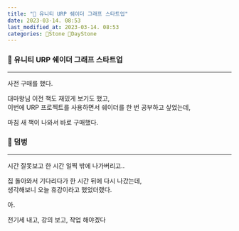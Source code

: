 ```yaml
---
title: "🌱 유니티 URP 쉐이더 그래프 스타트업"
date: 2023-03-14. 08:53
last_modified_at: 2023-03-14. 08:53
categories: 🗿Stone 🌱DayStone
---
```


### 🗿 유니티 URP 쉐이더 그래프 스타트업

---

사전 구매를 했다.  

대마왕님 이전 책도 재밌게 보기도 했고,  
이번에 URP 프로젝트를 사용하면서 쉐이더를 한 번 공부하고 싶었는데,  

마침 새 책이 나와서 바로 구매했다.  

### 🗿 덤벙

---

시간 잘못보고 한 시간 일찍 밖에 나가버리고..  

집 돌아와서 기다리다가 한 시간 뒤에 다시 나갔는데,  
생각해보니 오늘 휴강이라고 했었더랬다.  

아.  

전기세 내고, 강의 보고, 작업 해야겠다  
